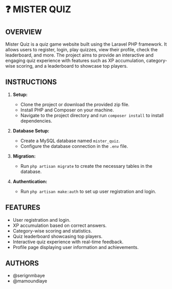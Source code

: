 # ❓ MISTER QUIZ

## OVERVIEW

Mister Quiz is a quiz game website built using the Laravel PHP framework. It allows users to register, login, play quizzes, view their profile, check the leaderboard, and more. The project aims to provide an interactive and engaging quiz experience with features such as XP accumulation, category-wise scoring, and a leaderboard to showcase top players.

## INSTRUCTIONS

1. **Setup:**
   - Clone the project or download the provided zip file.
   - Install PHP and Composer on your machine.
   - Navigate to the project directory and run `composer install` to install dependencies.

2. **Database Setup:**
   - Create a MySQL database named `mister_quiz`.
   - Configure the database connection in the `.env` file.

3. **Migration:**
   - Run `php artisan migrate` to create the necessary tables in the database.

4. **Authentication:**
   - Run `php artisan make:auth` to set up user registration and login.

## FEATURES

- User registration and login.
- XP accumulation based on correct answers.
- Category-wise scoring and statistics.
- Quiz leaderboard showcasing top players.
- Interactive quiz experience with real-time feedback.
- Profile page displaying user information and achievements.

## AUTHORS

- @serignmbaye
- @mamoundiaye
